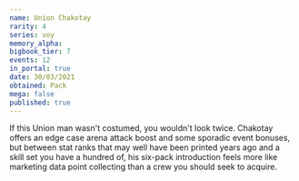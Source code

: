 ```yaml
---
name: Union Chakotay
rarity: 4
series: voy
memory_alpha:
bigbook_tier: 7
events: 12
in_portal: true
date: 30/03/2021
obtained: Pack
mega: false
published: true
---
```


If this Union man wasn't costumed, you wouldn't look twice. Chakotay offers an edge case arena attack boost and some sporadic event bonuses, but between stat ranks that may well have been printed years ago and a skill set you have a hundred of, his six-pack introduction feels more like marketing data point collecting than a crew you should seek to acquire.
